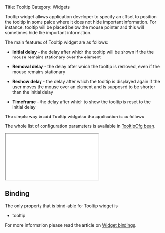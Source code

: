 Title: Tooltip
Category: Widgets

Tooltip widget allows application developer to specify an offset to position the tooltip in some palce where it does not hide important information.
For instance, tooltip will be placed below the mouse pointer and this will sometimes hide the important information.

The main features of Tooltip widget are as follows:

* **Initial delay** - the delay after which the tooltip will be shown if the the mouse remains stationary over the element

* **Removal delay** - the delay after which the tooltip is removed, even if the mouse remains stationary

* **Reshow delay** - the delay after which the tooltip is displayed again if the user moves the mouse over an element and is supposed to be shorter than the initial delay

* **Timeframe** - the delay after which to show the tooltip is reset to the initial delay

The simple way to add Tooltip widget to the application is as follows

<script src='%SNIPPETS_SERVER_URL%/snippets/github.com/ariatemplates/documentation-code/snippets/widgets/tooltip/Snippet.tpl?tag=wgtTooltipSnippet&lang=at&outdent=true'></script>

The whole list of configuration parameters is available in [TooltipCfg bean](http://ariatemplates.com/api/#aria.widgets.CfgBeans:TooltipCfg).

<iframe class='samples' src='%SNIPPETS_SERVER_URL%/samples/github.com/ariatemplates/documentation-code/samples/widgets/tooltip/' ></iframe>

## Binding

The only property that is bind-able for Tooltip widget is

* tooltip

For more information please read the article on [Widget bindings](widget_bindings).
